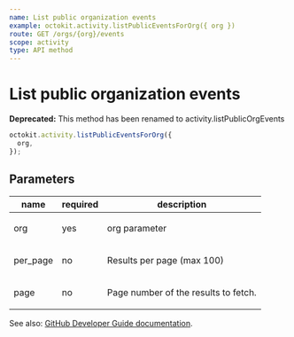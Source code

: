 ```yaml
---
name: List public organization events
example: octokit.activity.listPublicEventsForOrg({ org })
route: GET /orgs/{org}/events
scope: activity
type: API method
---
```


# List public organization events

**Deprecated:** This method has been renamed to activity.listPublicOrgEvents

```js
octokit.activity.listPublicEventsForOrg({
  org,
});
```

## Parameters

<table>
  <thead>
    <tr>
      <th>name</th>
      <th>required</th>
      <th>description</th>
    </tr>
  </thead>
  <tbody>
    <tr><td>org</td><td>yes</td><td>

org parameter

</td></tr>
<tr><td>per_page</td><td>no</td><td>

Results per page (max 100)

</td></tr>
<tr><td>page</td><td>no</td><td>

Page number of the results to fetch.

</td></tr>
  </tbody>
</table>

See also: [GitHub Developer Guide documentation](https://developer.github.com/v3/activity/events/#list-public-organization-events).
